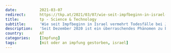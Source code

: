 ```yaml
---
date:          2021-03-07
redirect:      https://tkp.at/2021/03/07/wie-seit-impfbeginn-in-israel-vermehrt-todesfaelle-bei-juengeren-auftreten/
title:         tp - Science & Technology
subtitle:      'Wie seit Impfbeginn in Israel vermehrt Todesfälle bei Jüngeren auftreten'
description:   'Seit Dezember 2020 ist ein überraschendes Phänomen zu beobachten: Parallel zum Fortschritt der Impfungen steigen die Fallzahlen und die Zahlen der Todesfälle. Wir hören das jetzt auch aus Ländern, die mit den Impfungen hinterher sind, wie Österreich oder Deutschland. Fälschlicherweise wird von einer dritten Welle gesprochen, tatsächlich ist es aber offenbar eine Impfungs-Welle. Wie berichtet …'
country:       AT
categories:    [Impfung]
tags:          [mit oder an impfung gestorben, israel]
---
```

